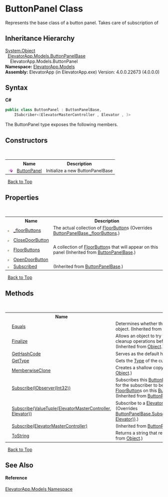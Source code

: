 # ButtonPanel Class
 

Represents the base class of a button panel. Takes care of subscription of


## Inheritance Hierarchy
<a href="http://msdn2.microsoft.com/en-us/library/e5kfa45b" target="_blank">System.Object</a><br />&nbsp;&nbsp;<a href="T_ElevatorApp_Models_ButtonPanelBase">ElevatorApp.Models.ButtonPanelBase</a><br />&nbsp;&nbsp;&nbsp;&nbsp;ElevatorApp.Models.ButtonPanel<br />
**Namespace:**&nbsp;<a href="N_ElevatorApp_Models">ElevatorApp.Models</a><br />**Assembly:**&nbsp;ElevatorApp (in ElevatorApp.exe) Version: 4.0.0.22673 (4.0.0.0)

## Syntax

**C#**<br />
``` C#
public class ButtonPanel : ButtonPanelBase, 
	ISubcriber<(ElevatorMasterController , Elevator , )>
```

The ButtonPanel type exposes the following members.


## Constructors
&nbsp;<table><tr><th></th><th>Name</th><th>Description</th></tr><tr><td>![Public method](media/pubmethod.gif "Public method")</td><td><a href="M_ElevatorApp_Models_ButtonPanel__ctor">ButtonPanel</a></td><td>
Initialize a new ButtonPanelBase</td></tr></table>&nbsp;
<a href="#buttonpanel-class">Back to Top</a>

## Properties
&nbsp;<table><tr><th></th><th>Name</th><th>Description</th></tr><tr><td>![Protected property](media/protproperty.gif "Protected property")</td><td><a href="P_ElevatorApp_Models_ButtonPanel__floorButtons">_floorButtons</a></td><td>
The actual collection of <a href="T_ElevatorApp_Models_FloorButton">FloorButton</a>s
 (Overrides <a href="P_ElevatorApp_Models_ButtonPanelBase__floorButtons">ButtonPanelBase._floorButtons</a>.)</td></tr><tr><td>![Public property](media/pubproperty.gif "Public property")</td><td><a href="P_ElevatorApp_Models_ButtonPanel_CloseDoorButton">CloseDoorButton</a></td><td /></tr><tr><td>![Public property](media/pubproperty.gif "Public property")</td><td><a href="P_ElevatorApp_Models_ButtonPanelBase_FloorButtons">FloorButtons</a></td><td>
A collection of <a href="T_ElevatorApp_Models_FloorButton">FloorButton</a>s that will appear on this panel
 (Inherited from <a href="T_ElevatorApp_Models_ButtonPanelBase">ButtonPanelBase</a>.)</td></tr><tr><td>![Public property](media/pubproperty.gif "Public property")</td><td><a href="P_ElevatorApp_Models_ButtonPanel_OpenDoorButton">OpenDoorButton</a></td><td /></tr><tr><td>![Public property](media/pubproperty.gif "Public property")</td><td><a href="P_ElevatorApp_Models_ButtonPanelBase_Subscribed">Subscribed</a></td><td> (Inherited from <a href="T_ElevatorApp_Models_ButtonPanelBase">ButtonPanelBase</a>.)</td></tr></table>&nbsp;
<a href="#buttonpanel-class">Back to Top</a>

## Methods
&nbsp;<table><tr><th></th><th>Name</th><th>Description</th></tr><tr><td>![Public method](media/pubmethod.gif "Public method")</td><td><a href="http://msdn2.microsoft.com/en-us/library/bsc2ak47" target="_blank">Equals</a></td><td>
Determines whether the specified object is equal to the current object.
 (Inherited from <a href="http://msdn2.microsoft.com/en-us/library/e5kfa45b" target="_blank">Object</a>.)</td></tr><tr><td>![Protected method](media/protmethod.gif "Protected method")</td><td><a href="http://msdn2.microsoft.com/en-us/library/4k87zsw7" target="_blank">Finalize</a></td><td>
Allows an object to try to free resources and perform other cleanup operations before it is reclaimed by garbage collection.
 (Inherited from <a href="http://msdn2.microsoft.com/en-us/library/e5kfa45b" target="_blank">Object</a>.)</td></tr><tr><td>![Public method](media/pubmethod.gif "Public method")</td><td><a href="http://msdn2.microsoft.com/en-us/library/zdee4b3y" target="_blank">GetHashCode</a></td><td>
Serves as the default hash function.
 (Inherited from <a href="http://msdn2.microsoft.com/en-us/library/e5kfa45b" target="_blank">Object</a>.)</td></tr><tr><td>![Public method](media/pubmethod.gif "Public method")</td><td><a href="http://msdn2.microsoft.com/en-us/library/dfwy45w9" target="_blank">GetType</a></td><td>
Gets the <a href="http://msdn2.microsoft.com/en-us/library/42892f65" target="_blank">Type</a> of the current instance.
 (Inherited from <a href="http://msdn2.microsoft.com/en-us/library/e5kfa45b" target="_blank">Object</a>.)</td></tr><tr><td>![Protected method](media/protmethod.gif "Protected method")</td><td><a href="http://msdn2.microsoft.com/en-us/library/57ctke0a" target="_blank">MemberwiseClone</a></td><td>
Creates a shallow copy of the current <a href="http://msdn2.microsoft.com/en-us/library/e5kfa45b" target="_blank">Object</a>.
 (Inherited from <a href="http://msdn2.microsoft.com/en-us/library/e5kfa45b" target="_blank">Object</a>.)</td></tr><tr><td>![Public method](media/pubmethod.gif "Public method")</td><td><a href="M_ElevatorApp_Models_ButtonPanelBase_Subscribe_1">Subscribe(IObserver(Int32))</a></td><td>
Subscribes this <a href="T_ElevatorApp_Models_ButtonPanelBase">ButtonPanelBase</a> to an <a href="http://msdn2.microsoft.com/en-us/library/dd990377" target="_blank">IObservable(T)</a>, in order for the subscriber to be notified whenever any of the <a href="T_ElevatorApp_Models_FloorButton">FloorButton</a>s on this <a href="T_ElevatorApp_Models_ButtonPanelBase">ButtonPanelBase</a> have been activated.
 (Inherited from <a href="T_ElevatorApp_Models_ButtonPanelBase">ButtonPanelBase</a>.)</td></tr><tr><td>![Public method](media/pubmethod.gif "Public method")</td><td><a href="M_ElevatorApp_Models_ButtonPanel_Subscribe">Subscribe(ValueTuple(ElevatorMasterController, Elevator))</a></td><td>
Subscribe to a <a href="T_ElevatorApp_Models_ElevatorMasterController">ElevatorMasterController</a> and an <a href="T_ElevatorApp_Models_Elevator">Elevator</a>.
 (Overrides <a href="M_ElevatorApp_Models_ButtonPanelBase_Subscribe_2">ButtonPanelBase.Subscribe(ValueTuple(ElevatorMasterController, Elevator))</a>.)</td></tr><tr><td>![Public method](media/pubmethod.gif "Public method")</td><td><a href="M_ElevatorApp_Models_ButtonPanelBase_Subscribe">Subscribe(ElevatorMasterController)</a></td><td> (Inherited from <a href="T_ElevatorApp_Models_ButtonPanelBase">ButtonPanelBase</a>.)</td></tr><tr><td>![Public method](media/pubmethod.gif "Public method")</td><td><a href="http://msdn2.microsoft.com/en-us/library/7bxwbwt2" target="_blank">ToString</a></td><td>
Returns a string that represents the current object.
 (Inherited from <a href="http://msdn2.microsoft.com/en-us/library/e5kfa45b" target="_blank">Object</a>.)</td></tr></table>&nbsp;
<a href="#buttonpanel-class">Back to Top</a>

## See Also


#### Reference
<a href="N_ElevatorApp_Models">ElevatorApp.Models Namespace</a><br />